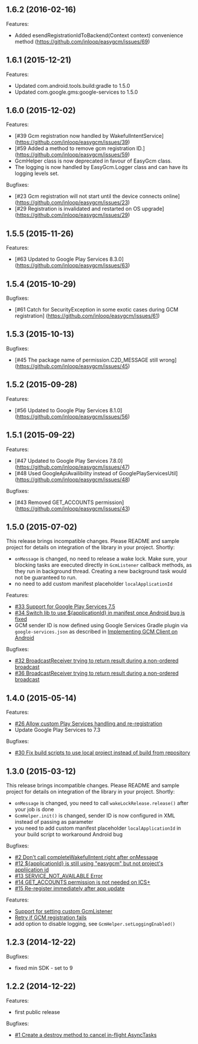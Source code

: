 ## 1.6.2 (2016-02-16)

Features:

  - Added esendRegistrationIdToBackend(Context context) convenience method (https://github.com/inloop/easygcm/issues/69)

## 1.6.1 (2015-12-21)

Features:

  - Updated com.android.tools.build:gradle to 1.5.0
  - Updated com.google.gms:google-services to 1.5.0

## 1.6.0 (2015-12-02)

Features:

  - [#39 Gcm registration now handled by WakefulIntentService] (https://github.com/inloop/easygcm/issues/39)
  - [#59 Added a method to remove gcm registration ID.] (https://github.com/inloop/easygcm/issues/59)
  - GcmHelper class is now deprecated in favour of EasyGcm class.
  - The logging is now handled by EasyGcm.Logger class and can have its logging levels set.

Bugfixes:

  - [#23 Gcm registration will not start until the device connects online] (https://github.com/inloop/easygcm/issues/23)
  - [#29 Registration is invalidated and restarted on OS upgrade] (https://github.com/inloop/easygcm/issues/29)

## 1.5.5 (2015-11-26)

Features:

  - [#63 Updated to Google Play Services 8.3.0] (https://github.com/inloop/easygcm/issues/63)

## 1.5.4 (2015-10-29)

Bugfixes:

  - [#61 Catch for SecurityException in some exotic cases during GCM registration] (https://github.com/inloop/easygcm/issues/61)

## 1.5.3 (2015-10-13)

Bugfixes:

  - [#45 The package name of permission.C2D_MESSAGE still wrong] (https://github.com/inloop/easygcm/issues/45)

## 1.5.2 (2015-09-28)

Features:

  - [#56 Updated to Google Play Services 8.1.0] (https://github.com/inloop/easygcm/issues/56)

## 1.5.1 (2015-09-22)

Features:

  - [#47 Updated to Google Play Services 7.8.0] (https://github.com/inloop/easygcm/issues/47)
  - [#48 Used GoogleApiAvailibility instead of GooglePlayServicesUtil] (https://github.com/inloop/easygcm/issues/48)

Bugfixes:

  - [#43 Removed GET_ACCOUNTS permission] (https://github.com/inloop/easygcm/issues/43)

## 1.5.0 (2015-07-02)

This release brings incompatible changes. Please README and sample project for details on integration of the library in your project. Shortly:

  - `onMessage` is changed, no need to release a wake lock. Make sure, your blocking tasks are executed directly in `GcmListener` callback methods, as they run in background thread. Creating a new background task would not be guaranteed to run.
  - no need to add custom manifest placeholder `localApplicationId`

Features:

  - [#33 Support for Google Play Services 7.5](https://github.com/inloop/easygcm/issues/33)
  - [#34 Switch lib to use ${applicationId} in manifest once Android bug is fixed](https://github.com/inloop/easygcm/issues/34)
  - GCM sender ID is now defined using Google Services Gradle plugin via `google-services.json` as described in [Implementing GCM Client on Android ](https://developers.google.com/cloud-messaging/android/client)

Bugfixes:

  - [#32 BroadcastReceiver trying to return result during a non-ordered broadcast](https://github.com/inloop/easygcm/issues/32)
  - [#36 BroadcastReceiver trying to return result during a non-ordered broadcast](https://github.com/inloop/easygcm/issues/36)

## 1.4.0 (2015-05-14)

Features:

  - [#26  Allow custom Play Services handling and re-registration](https://github.com/inloop/easygcm/pull/26)
  - Update Google Play Services to 7.3
  
Bugfixes:

  - [#30 Fix build scripts to use local project instead of build from repository](https://github.com/inloop/easygcm/pull/30)
  
## 1.3.0 (2015-03-12)

This release brings incompatible changes. Please README and sample project for details on integration of the library in your project. Shortly:

  - `onMessage` is changed, you need to call `wakeLockRelease.release()` after your job is done
  - `GcmHelper.init()` is changed, sender ID is now configured in XML instead of passing as parameter
  - you need to add custom manifest placeholder `localApplicationId` in your build script to workaround Android bug

Bugfixes:

  - [#2 Don't call completeWakefulIntent right after onMessage](https://github.com/inloop/easygcm/issues/2)
  - [#12 ${applicationId} is still using "easygcm" but not project's appliication id](https://github.com/inloop/easygcm/issues/12)
  - [#13 SERVICE_NOT_AVAILABLE Error](https://github.com/inloop/easygcm/issues/13)
  - [#14 GET_ACCOUNTS permission is not needed on ICS+](https://github.com/inloop/easygcm/issues/14)
  - [#15 Re-register immediately after app update](https://github.com/inloop/easygcm/issues/15)

Features:

  - [Support for setting custom GcmListener](https://github.com/inloop/easygcm/pull/21)
  - [Retry if GCM registration fails](https://github.com/inloop/easygcm/pull/20)
  - add option to disable logging, see `GcmHelper.setLoggingEnabled()`

## 1.2.3 (2014-12-22)

Bugfixes:

  - fixed min SDK - set to 9

## 1.2.2 (2014-12-22)

Features:

  - first public release

Bugfixes:

  - [#1 Create a destroy method to cancel in-flight AsyncTasks](https://github.com/inloop/easygcm/issues/1)
